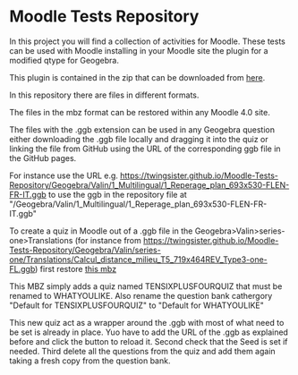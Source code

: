 # Moodle Tests Repository
In this project you will find a collection of activities for Moodle. 
These tests can be used with Moodle installing in your Moodle site the plugin for a modified qtype for Geogebra.

This plugin is contained in  the zip that can be downloaded from 
[here](https://github.com/TWINGSISTER/moodle-qtype_geogebra/archive/refs/heads/twingsisterdev.zip).

In this repository there are files in different formats.

The files in the mbz format can be restored within any Moodle 4.0 site.

The files with the .ggb extension can be used in any Geogebra question either downloading the .ggb file locally and 
dragging it into the quiz or linking the file from GitHub using the URL of the corresponding ggb file in the GitHub pages.

For instance use the URL  e.g. https://twingsister.github.io/Moodle-Tests-Repository/Geogebra/Valin/1_Multilingual/1_Reperage_plan_693x530-FLEN-FR-IT.ggb to use the ggb in the repository file at "/Geogebra/Valin/1_Multilingual/1_Reperage_plan_693x530-FLEN-FR-IT.ggb"  


To create a quiz in Moodle out of a .ggb file in the Geogebra>Valin>series-one>Translations (for instance from https://twingsister.github.io/Moodle-Tests-Repository/Geogebra/Valin/series-one/Translations/Calcul_distance_milieu_T5_719x464REV_Type3-one-FL.ggb) first restore [this mbz](https://twingsister.github.io/Moodle-Tests-Repository/MoodleiQuiz/backup-moodle2-course-14-tobechanger-20230302-1647-nu-nf.mbz) 

This MBZ simply adds a quiz named TENSIXPLUSFOURQUIZ that must be renamed to WHATYOULIKE. Also rename the question bank cathergory "Default for TENSIXPLUSFOURQUIZ" to "Default for WHATYOULIKE"

This new quiz act as a wrapper around the .ggb with most of what need to be set is already in place. Yuo have to add  the URL of the .ggb as explained before and click the button to reload it. Second check that the Seed is set if needed. Third delete all the questions from the quiz and add them again taking a fresh copy from the question bank. 